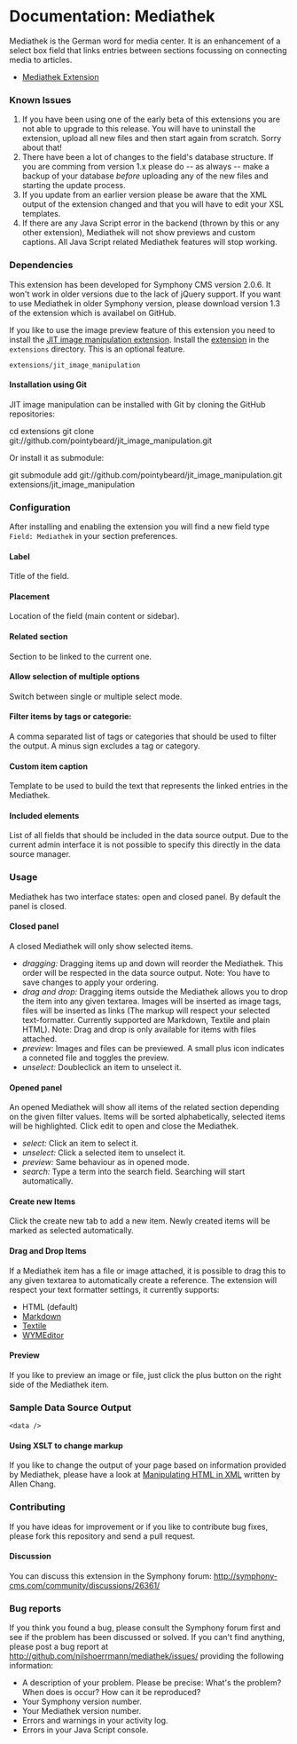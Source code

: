 # Documentation: Mediathek

Mediathek is the German word for media center. It is an enhancement of a select box field that links entries between sections focussing on connecting media to articles.

* [Mediathek Extension](http://github.com/nilshoerrmann/mediathek/)

### Known Issues

1. If you have been using one of the early beta of this extensions you are not able to upgrade to this release. You will have to uninstall the extension, upload all new files and then start again from scratch. Sorry about that!
2. There have been a lot of changes to the field's database structure. If you are comming from version 1.x please do -- as always -- make a backup of your database _before_ uploading any of the new files and starting the update process.
3. If you update from an earlier version please be aware that the XML output of the extension changed and that you will have to edit your XSL templates.
4. If there are any Java Script error in the backend (thrown by this or any other extension), Mediathek will not show previews and custom captions. All Java Script related Mediathek features will stop working.


### Dependencies

This extension has been developed for Symphony CMS version 2.0.6. It won't work in older versions due to the lack of jQuery support. If you want to use Mediathek in older Symphony version, please download version 1.3 of the extension which is availabel on GitHub.

If you like to use the image preview feature of this extension you need to install the [JIT image manipulation extension](http://github.com/pointybeard/jit_image_manipulation/). Install the [extension](http://github.com/pointybeard/jit_image_manipulation/) in the `extensions` directory. This is an optional feature.

    extensions/jit_image_manipulation

#### Installation using Git

JIT image manipulation can be installed with Git by cloning the GitHub repositories:

cd extensions
git clone git://github.com/pointybeard/jit_image_manipulation.git

Or install it as submodule:

git submodule add git://github.com/pointybeard/jit_image_manipulation.git extensions/jit_image_manipulation

      
### Configuration

After installing and enabling the extension you will find a new field type `Field: Mediathek` in your section preferences.

#### Label

Title of the field.

#### Placement

Location of the field (main content or sidebar).

#### Related section

Section to be linked to the current one.

#### Allow selection of multiple options

Switch between single or multiple select mode.

#### Filter items by tags or categorie:

A comma separated list of tags or categories that should be used to filter the output. A minus sign excludes a tag or category.

#### Custom item caption

Template to be used to build the text that represents the linked entries in the Mediathek.

#### Included elements

List of all fields that should be included in the data source output. Due to the current admin interface it is not possible to specify this directly in the data source manager.


### Usage

Mediathek has two interface states: open and closed panel. By default the panel is closed.

#### Closed panel

A closed Mediathek will only show selected items.

- *dragging:* Dragging items up and down will reorder the Mediathek. This order will be respected in the data source output. Note: You have to save changes to apply your ordering.
- *drag and drop:* Dragging items outside the Mediathek allows you to drop the item into any given textarea. Images will be inserted as image tags, files will be inserted as links (The markup will respect your selected text-formatter. Currently supported are Markdown, Textile and plain HTML). Note: Drag and drop is only available for items with files attached.
- *preview:* Images and files can be previewed. A small plus icon indicates a conneted file and toggles the preview. 
- *unselect:* Doubleclick an item to unselect it.

#### Opened panel

An opened Mediathek will show all items of the related section depending on the given filter values. Items will be sorted alphabetically, selected items will be highlighted. Click edit to open and close the Mediathek.

- *select:* Click an item to select it.
- *unselect:* Click a selected item to unselect it.
- *preview:* Same behaviour as in opened mode.
- *search:* Type a term into the search field. Searching will start automatically.

#### Create new Items

Click the create new tab to add a new item. Newly created items will be marked as selected automatically.

#### Drag and Drop Items

If a Mediathek item has a file or image attached, it is possible to drag this to any given textarea to automatically create a reference. The extension will respect your text formatter settings, it currently supports:

- HTML (default)
- [Markdown](http://github.com/pointybeard/markdown/)
- [Textile](http://github.com/rowan-lewis/textileplusformatter/)
- [WYMEditor](http://github.com/nilshoerrmann/wymeditor/)

#### Preview

If you like to preview an image or file, just click the plus button on the right side of the Mediathek item.


### Sample Data Source Output

	<data />

#### Using XSLT to change markup

If you like to change the output of your page based on information provided by Mediathek, please have a look at [Manipulating HTML in XML](http://chaoticpattern.com/article/manipulating-html-in-xml/) written by Allen Chang.


### Contributing

If you have ideas for improvement or if you like to contribute bug fixes, please fork this repository and send a pull request.

#### Discussion

You can discuss this extension in the Symphony forum: <http://symphony-cms.com/community/discussions/26361/>


### Bug reports

If you think you found a bug, please consult the Symphony forum first and see if the problem has been discussed or solved. If you can't find anything, please post a bug report at <http://github.com/nilshoerrmann/mediathek/issues/> providing the following information:

- A description of your problem. Please be precise: What's the problem? When does is occur? How can it be reproduced?
- Your Symphony version number.
- Your Mediathek version number.
- Errors and warnings in your activity log.
- Errors in your Java Script console.
